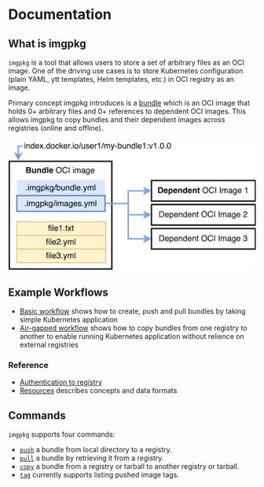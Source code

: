 # Documentation

## What is imgpkg

`imgpkg` is a tool that allows users to store a set of arbitrary files as an OCI image. One of the driving use cases is to store Kubernetes configuration (plain YAML, ytt templates, Helm templates, etc.) in OCI registry as an image.

Primary concept imgpkg introduces is a [bundle](resources.md#Bundle) which is an OCI image that holds 0+ arbitrary files and 0+ references to dependent OCI images. This allows imgpkg to copy bundles and their dependent images across registries (online and offline).

![Bundle diagram](images/bundle-diagram.png)

## Example Workflows

- [Basic workflow](basic-workflow.md) shows how to create, push and pull bundles by taking simple Kubernetes application
- [Air-gapped workflow](air-gapped-workflow.md) shows how to copy bundles from one registry to another to enable running Kubernetes application without relience on external registries

### Reference

- [Authentication to registry](auth.md)
- [Resources](resources.md) describes concepts and data formats

## Commands

`imgpkg` supports four commands:
- [`push`](commands.md#push) a bundle from local directory to a registry. 
- [`pull`](commands.md#pull) a bundle by retrieving it from a registry.
- [`copy`](commands.md#copy) a bundle from a registry or tarball to another registry or tarball.
- [`tag`](commands.md#tag) currently supports listing pushed image tags.
